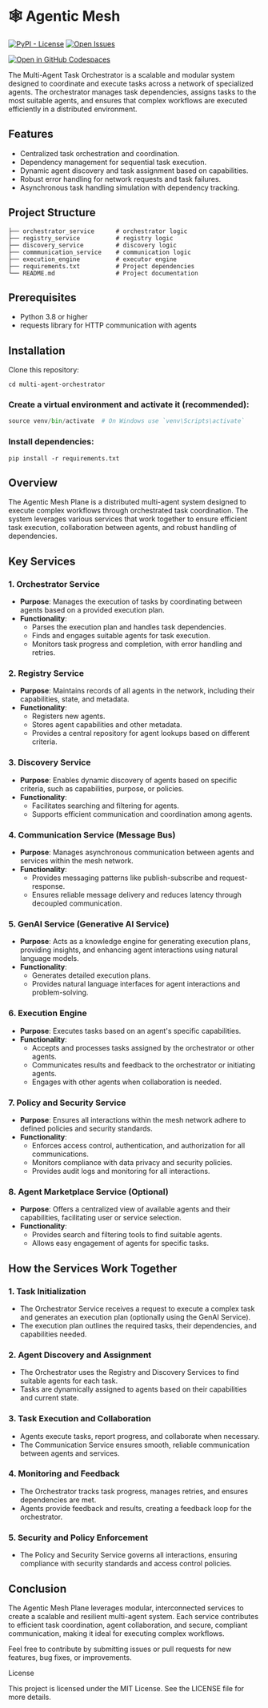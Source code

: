 # 🕸️  Agentic Mesh 

[![PyPI - License](https://img.shields.io/pypi/l/langchain-core?style=flat-square)](https://opensource.org/licenses/MIT)
[![Open Issues](https://img.shields.io/github/issues-raw/langchain-ai/langchain?style=flat-square)](https://github.com/anunay999/agentic-mesh/issues) 

[![Open in GitHub Codespaces](https://github.com/codespaces/badge.svg)](https://codespaces.new/anunay999/agentic-mesh)


The Multi-Agent Task Orchestrator is a scalable and modular system designed to coordinate and execute tasks across a network of specialized agents. The orchestrator manages task dependencies, assigns tasks to the most suitable agents, and ensures that complex workflows are executed efficiently in a distributed environment.

## Features

- Centralized task orchestration and coordination.
- Dependency management for sequential task execution.
- Dynamic agent discovery and task assignment based on capabilities.
- Robust error handling for network requests and task failures.
- Asynchronous task handling simulation with dependency tracking.

## Project Structure

```
├── orchestrator_service      # orchestrator logic
├── registry_service          # registry logic
├── discovery_service         # discovery logic
├── commmunication_service    # communication logic
├── execution_engine          # executor engine
├── requirements.txt          # Project dependencies
└── README.md                 # Project documentation
```
## Prerequisites

- Python 3.8 or higher
- requests library for HTTP communication with agents

## Installation

Clone this repository:

```git clone https://github.com/yourusername/multi-agent-orchestrator.git
cd multi-agent-orchestrator
```


### Create a virtual environment and activate it (recommended):

```python -m venv venv
source venv/bin/activate  # On Windows use `venv\Scripts\activate`
```

### Install dependencies:

```
pip install -r requirements.txt
```

## Overview

The Agentic Mesh Plane is a distributed multi-agent system designed to execute complex workflows through orchestrated task coordination. The system leverages various services that work together to ensure efficient task execution, collaboration between agents, and robust handling of dependencies.

## Key Services

### 1. Orchestrator Service
- **Purpose**: Manages the execution of tasks by coordinating between agents based on a provided execution plan.
- **Functionality**:
  - Parses the execution plan and handles task dependencies.
  - Finds and engages suitable agents for task execution.
  - Monitors task progress and completion, with error handling and retries.

### 2. Registry Service
- **Purpose**: Maintains records of all agents in the network, including their capabilities, state, and metadata.
- **Functionality**:
  - Registers new agents.
  - Stores agent capabilities and other metadata.
  - Provides a central repository for agent lookups based on different criteria.

### 3. Discovery Service
- **Purpose**: Enables dynamic discovery of agents based on specific criteria, such as capabilities, purpose, or policies.
- **Functionality**:
  - Facilitates searching and filtering for agents.
  - Supports efficient communication and coordination among agents.

### 4. Communication Service (Message Bus)
- **Purpose**: Manages asynchronous communication between agents and services within the mesh network.
- **Functionality**:
  - Provides messaging patterns like publish-subscribe and request-response.
  - Ensures reliable message delivery and reduces latency through decoupled communication.

### 5. GenAI Service (Generative AI Service)
- **Purpose**: Acts as a knowledge engine for generating execution plans, providing insights, and enhancing agent interactions using natural language models.
- **Functionality**:
  - Generates detailed execution plans.
  - Provides natural language interfaces for agent interactions and problem-solving.

### 6. Execution Engine
- **Purpose**: Executes tasks based on an agent's specific capabilities.
- **Functionality**:
  - Accepts and processes tasks assigned by the orchestrator or other agents.
  - Communicates results and feedback to the orchestrator or initiating agents.
  - Engages with other agents when collaboration is needed.

### 7. Policy and Security Service
- **Purpose**: Ensures all interactions within the mesh network adhere to defined policies and security standards.
- **Functionality**:
  - Enforces access control, authentication, and authorization for all communications.
  - Monitors compliance with data privacy and security policies.
  - Provides audit logs and monitoring for all interactions.

### 8. Agent Marketplace Service (Optional)
- **Purpose**: Offers a centralized view of available agents and their capabilities, facilitating user or service selection.
- **Functionality**:
  - Provides search and filtering tools to find suitable agents.
  - Allows easy engagement of agents for specific tasks.

## How the Services Work Together

### 1. Task Initialization
- The Orchestrator Service receives a request to execute a complex task and generates an execution plan (optionally using the GenAI Service).
- The execution plan outlines the required tasks, their dependencies, and capabilities needed.

### 2. Agent Discovery and Assignment
- The Orchestrator uses the Registry and Discovery Services to find suitable agents for each task.
- Tasks are dynamically assigned to agents based on their capabilities and current state.

### 3. Task Execution and Collaboration
- Agents execute tasks, report progress, and collaborate when necessary.
- The Communication Service ensures smooth, reliable communication between agents and services.

### 4. Monitoring and Feedback
- The Orchestrator tracks task progress, manages retries, and ensures dependencies are met.
- Agents provide feedback and results, creating a feedback loop for the orchestrator.

### 5. Security and Policy Enforcement
- The Policy and Security Service governs all interactions, ensuring compliance with security standards and access control policies.

## Conclusion

The Agentic Mesh Plane leverages modular, interconnected services to create a scalable and resilient multi-agent system. Each service contributes to efficient task coordination, agent collaboration, and secure, compliant communication, making it ideal for executing complex workflows.


Feel free to contribute by submitting issues or pull requests for new features, bug fixes, or improvements.

License

This project is licensed under the MIT License. See the LICENSE file for more details.
